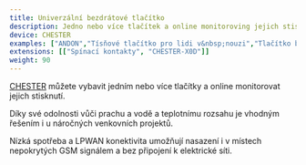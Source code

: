 ```yaml
---
title: Univerzální bezdrátové tlačítko
description: Jedno nebo více tlačítek a online monitoroving jejich stisknutí. Řešení je vhodné i&nbsp;pro náročné venkovní projekty aprůmysl.
device: CHESTER
examples: ["ANDON","Tísňové tlačítko pro lidi v&nbsp;nouzi","Tlačítko bdělosti","Registrační a&nbsp;notifikační systémy"]
extensions: [["Spínací kontakty", "CHESTER-X0D"]]
weight: 90
---
```


[CHESTER](/cs/chester/) můžete vybavit jedním nebo více tlačítky a online monitorovat jejich stisknutí.

Díky své odolnosti vůči prachu a vodě a teplotnímu rozsahu je vhodným řešením i u náročných venkovních projektů.

Nízká spotřeba a LPWAN konektivita umožňují nasazení i v místech nepokrytých GSM signálem a bez připojení k elektrické síti.

